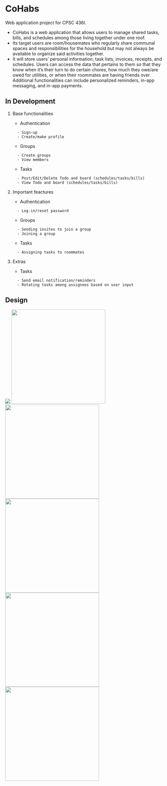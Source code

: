 # CoHabs

Web application project for CPSC 436I.

- CoHabs is a web application that allows users to manage shared tasks, bills, and schedules among those living together under one roof. 
- Its target users are room/housemates who regularly share communal spaces and responsibilities for the household but may not always be available to organize said activities together. 
- It will store users’ personal information, task lists, invoices, receipts, and schedules. Users can access the data that pertains to them so that they know when it’s their turn to do certain chores, how much they owe/are owed for utilities, or when their roommates are having friends over. Additional functionalities can include personalized reminders, in-app messaging, and in-app payments.

## In Development 

1. Base functionalities
   - Authentication
   ```
     - Sign-up
     - Create/make profile
     ```
   - Groups
   ```
     - Create groups
     - View members
     ```
   - Tasks
   ```
     - Post/Edit/Delete Todo and board (schedules/tasks/bills)
     - View Todo and board (schedules/tasks/bills)
     ```
     
     
2. Important feactures 
   - Authentication
   ```
     - Log-in/reset password
     ```
   - Groups
   ```
     - Sending invites to join a group
     - Joining a group
     ```
   - Tasks
   ```
     - Assigning tasks to roommates
     ```

3. Extras
   - Tasks
   ```
     - Send email notification/reminders
     - Rotating tasks among assignees based on user input 
     ```
  
## Design

<img src = "images/prototype.gif">

<img src = "images/Login.png" height="300">
<img src = "images/Home.png" height="300">
<img src = "images/Cohabitants.png" height="300">
<img src = "images/Todo%20Dropdown.png" height="300">
<img src = "images/Board.png" height="300">
